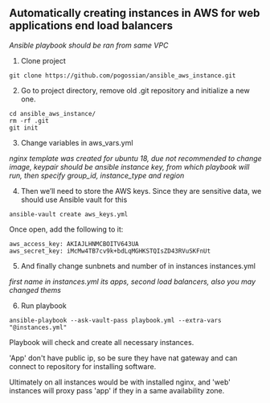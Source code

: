 ## Automatically creating instances in AWS for web applications end load balancers

*Ansible playbook should be ran from same VPC*


1) Clone project

```
git clone https://github.com/pogossian/ansible_aws_instance.git
```

2) Go to project directory, remove old .git repository and initialize a new one.

```
cd ansible_aws_instance/
rm -rf .git
git init
```

3) Change variables in aws_vars.yml

  *nginx template was created for ubuntu 18, due not recommended to change image, keypair should be ansible instance key, from which playbook will run, then specify group_id, instance_type and region*

4) Then we’ll need to store the AWS keys. Since they are sensitive data, we should use Ansible vault for this

```
ansible-vault create aws_keys.yml
```

Once open, add the following to it:

```
aws_access_key: AKIAJLHNMCBOITV643UA
aws_secret_key: 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
```

5) And finally change sunbnets and number of in instances instances.yml

  *first name in instances.yml its apps, second load balancers, also you may changed thems*


6) Run playbook

```
ansible-playbook --ask-vault-pass playbook.yml --extra-vars "@instances.yml"
```


Playbook will check and create all necessary instances.

'App' don't have public ip, so be sure they have nat gateway and can connect to repository for installing software.

Ultimately on all instances would be with installed nginx, and 'web' instances will proxy pass 'app' if they in a same availability zone.
